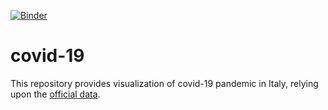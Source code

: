 [![Binder](https://mybinder.org/badge_logo.svg)](https://mybinder.org/v2/gh/martinomiani/covid-19/master)
# covid-19
This repository provides visualization of covid-19 pandemic in Italy, relying upon the [official data](https://github.com/pcm-dpc/COVID-19).
